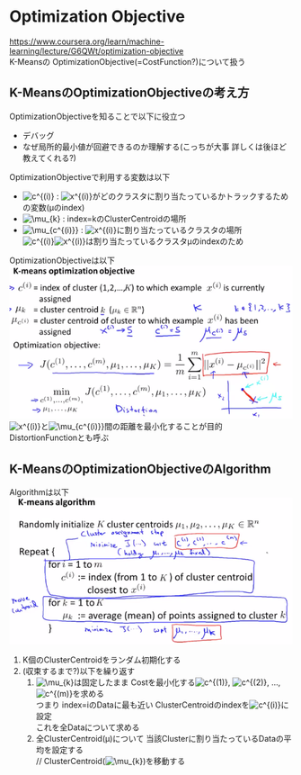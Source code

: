 # Optimization Objective
https://www.coursera.org/learn/machine-learning/lecture/G6QWt/optimization-objective  
K-Meansの OptimizationObjective(=CostFunction?)について扱う  

## K-MeansのOptimizationObjectiveの考え方
OptimizationObjectiveを知ることで以下に役立つ  
* デバッグ  
* なぜ局所的最小値が回避できるのか理解する(こっちが大事 詳しくは後ほど教えてくれる?)  

OptimizationObjectiveで利用する変数は以下  
* <img src="https://latex.codecogs.com/gif.latex?c^{(i)}" title="c^{(i)}" /> : <img src="https://latex.codecogs.com/gif.latex?x^{(i)}" title="x^{(i)}" />がどのクラスタに割り当たっているかトラックするための変数(μのindex)  
* <img src="https://latex.codecogs.com/gif.latex?\mu_{k}" title="\mu_{k}" /> : index=kのClusterCentroidの場所  
* <img src="https://latex.codecogs.com/gif.latex?\mu_{c^{(i)}}" title="\mu_{c^{(i)}}" /> : <img src="https://latex.codecogs.com/gif.latex?x^{(i)}" title="x^{(i)}" />に割り当たっているクラスタの場所  
<img src="https://latex.codecogs.com/gif.latex?c^{(i)}" title="c^{(i)}" /><img src="https://latex.codecogs.com/gif.latex?x^{(i)}" title="x^{(i)}" />は割り当たっているクラスタμのindexのため  

OptimizationObjectiveは以下  
<img src="../../img/08_03_kmeans_optimization_objective.png" >  
<img src="https://latex.codecogs.com/gif.latex?x^{(i)}" title="x^{(i)}" />と<img src="https://latex.codecogs.com/gif.latex?\mu_{c^{(i)}}" title="\mu_{c^{(i)}}" />間の距離を最小化することが目的  
DistortionFunctionとも呼ぶ  

## K-MeansのOptimizationObjectiveのAlgorithm
Algorithmは以下  
<img src="../../img/08_03_kmeans_algorithm.png" >  
1. K個のClusterCentroidをランダム初期化する  
1. (収束するまで?)以下を繰り返す  
	1. <img src="https://latex.codecogs.com/gif.latex?\mu_{k}" title="\mu_{k}" />は固定したまま Costを最小化する<img src="https://latex.codecogs.com/gif.latex?c^{(1)}" title="c^{(1)}" />, <img src="https://latex.codecogs.com/gif.latex?c^{(2)}" title="c^{(2)}" />, ..., <img src="https://latex.codecogs.com/gif.latex?c^{(m)}" title="c^{(m)}" />を求める  
	つまり index=iのDataに最も近い ClusterCentroidのindexを<img src="https://latex.codecogs.com/gif.latex?c^{(i)}" title="c^{(i)}" />に設定  
	これを全Dataについて求める  
	1. 全ClusterCentroid(μ)について 当該Clusterに割り当たっているDataの平均を設定する  
	// ClusterCentroid(<img src="https://latex.codecogs.com/gif.latex?\mu_{k}" title="\mu_{k}" />)を移動する  
